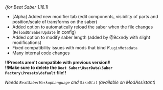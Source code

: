 *(for Beat Saber 1.18.1)*

- [Alpha] Added new modifier tab (edit components, visibility of parts and position/scale of transforms on the saber)
- Added option to automatically reload the saber when the file changes (`ReloadOnSaberUpdate` in config)
- Added option to modify saber length (added by @9cxndy with slight modifications)
- Fixed compatibility issues with mods that bind `PluginMetadata`
- Many internal code changes

__**!!Presets aren't compatible with previous version!!**__  
__**!!Make sure to delete the `Beat Saber\UserData\Saber Factory\Presets\default` file!!**__

*Needs `BeatSaberMarkupLanguage` and `SiraUtil` (available on ModAssistant)*